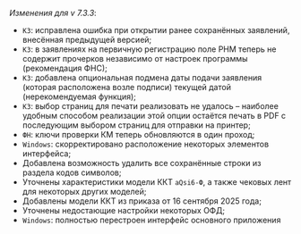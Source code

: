 _Изменения для v 7.3.3_:
- `КЗ`: исправлена ошибка при открытии ранее сохранённых заявлений, внесённая предыдущей версией;
- `КЗ`: в заявлениях на первичную регистрацию поле РНМ теперь не содержит прочерков независимо от настроек программы (рекомендация ФНС);
- `КЗ`: добавлена опциональная подмена даты подачи заявления (которая расположена возле подписи) текущей датой (нерекомендуемая функция);
- `КЗ`: выбор страниц для печати реализовать не удалось – наиболее удобным способом реализации этой опции остаётся печать в PDF с последующим выбором страниц для отправки на принтер;
- `ФН`: ключи проверки КМ теперь обновляются в один проход;
- `Windows`: скорректировано расположение некоторых элементов интерфейса;
- Добавлена возможность удалить все сохранённые строки из раздела кодов символов;
- Уточнены характеристики модели ККТ `aQsi6-Ф`, а также чековых лент для некоторых других моделей;
- Добавлены модели ККТ из приказа от 16 сентября 2025 года;
- Уточнены недостающие настройки некоторых ОФД;
- `Windows`: полностью перестроен интерфейс основного приложения
